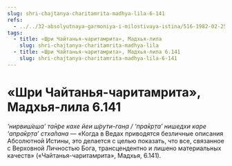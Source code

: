 ```yaml
---
slug: shri-chajtanya-charitamrita-madhya-lila-6-141
refs:
  - ../../32-absolyutnaya-garmoniya-i-milostivaya-istina/516-1982-02-25-a-b1-c3-b3-c1-c4-uchenie-shridhara-maharadzha-o-garmonii-i-istine.md
tags:
  - title: «Шри Чайтанья-чаритамрита», Мадхья-лила
    slug: shri-chajtanya-charitamrita-madhya-lila
  - title: «Шри Чайтанья-чаритамрита», Мадхья-лила 6.141
    slug: shri-chajtanya-charitamrita-madhya-lila-6-141
---
```


# «Шри Чайтанья-чаритамрита», Мадхья-лила 6.141

*‘нирвиш́еша’ та̄н̇ре кахе йеи ш́рути-ган̣а / ‘пра̄кр̣та’ нишедхи каре ‘апра̄кр̣та’ стха̄пана* — «Когда в Ведах приводятся безличные описания Абсолютной Истины, это делается с целью показать, что все, связанное с Верховной Личностью Бога, трансцендентно и лишено материальных качеств» («Чайтанья-чаритамрита», Мадхья, 6.141).
